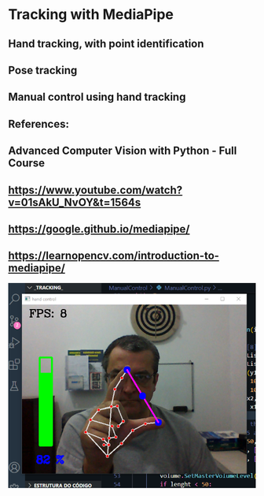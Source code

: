 # Tracking with MediaPipe


## Hand tracking, with point identification

## Pose tracking

## Manual control using hand tracking

## References:
## Advanced Computer Vision with Python - Full Course
## https://www.youtube.com/watch?v=01sAkU_NvOY&t=1564s
## https://google.github.io/mediapipe/
## https://learnopencv.com/introduction-to-mediapipe/

 ![Manual Control](https://github.com/AntonioCastilho/_Tracking_/blob/main/ManualControl/manual_control.png?raw=true)          
